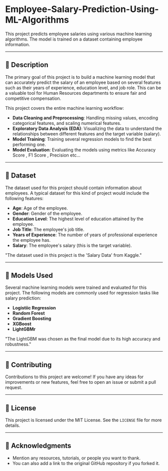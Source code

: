 # Employee-Salary-Prediction-Using-ML-Algorithms

This project predicts employee salaries using various machine learning algorithms. The model is trained on a dataset containing employee information.

-----

## 📜 Description

The primary goal of this project is to build a machine learning model that can accurately predict the salary of an employee based on several features such as their years of experience, education level, and job role. This can be a valuable tool for Human Resources departments to ensure fair and competitive compensation.

This project covers the entire machine learning workflow:

  * **Data Cleaning and Preprocessing**: Handling missing values, encoding categorical features, and scaling numerical features.
  * **Exploratory Data Analysis (EDA)**: Visualizing the data to understand the relationships between different features and the target variable (salary).
  * **Model Training**: Training several regression models to find the best performing one.
  * **Model Evaluation**: Evaluating the models using metrics like Accuracy Score , F1 Score , Precision etc...
-----

## 💾 Dataset

The dataset used for this project should contain information about employees. A typical dataset for this kind of project would include the following features:

  * **Age**: Age of the employee.
  * **Gender**: Gender of the employee.
  * **Education Level**: The highest level of education attained by the employee.
  * **Job Title**: The employee's job title.
  * **Years of Experience**: The number of years of professional experience the employee has.
  * **Salary**: The employee's salary (this is the target variable).

"The dataset used in this project is the 'Salary Data' from Kaggle."

-----

## 🤖 Models Used

Several machine learning models were trained and evaluated for this project. The following models are commonly used for regression tasks like salary prediction:

  * **Logistiic Regression**
  * **Random Forest**
  * **Gradient Boosting**
  * **XGBoost**
  * **LightGBMr**

"The LightGBM was chosen as the final model due to its high accuracy and robustness."

-----

## 🤝 Contributing

Contributions to this project are welcome\! If you have any ideas for improvements or new features, feel free to open an issue or submit a pull request.

-----

## 📝 License

This project is licensed under the MIT License. See the `LICENSE` file for more details.

-----

## 🙏 Acknowledgments

  * Mention any resources, tutorials, or people you want to thank.
  * You can also add a link to the original GitHub repository if you forked it.
